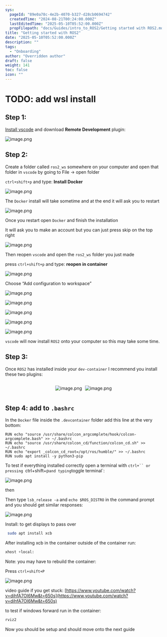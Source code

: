 ```yaml
---
sys:
  pageId: "89e0a78c-4e2b-4070-b327-d28cb0694742"
  createdTime: "2024-08-21T00:24:00.000Z"
  lastEditedTime: "2025-05-10T05:52:00.000Z"
  propFilepath: "docs/Guides/intro_to_ROS2/Getting started with ROS2.md"
title: "Getting started with ROS2"
date: "2025-05-10T05:52:00.000Z"
description: ""
tags:
  - "Onboarding"
author: "Overridden author"
draft: false
weight: 141
toc: false
icon: ""
---
```


# TODO: add wsl install

## Step 1:

[Install vscode](https://code.visualstudio.com/download) and download **Remote Development** plugin:

![image.png](https://prod-files-secure.s3.us-west-2.amazonaws.com/d518164a-d88e-44d1-a4ee-3adb3bd8bce0/efb52993-1881-4a40-b95e-6f020334f022/image.png?X-Amz-Algorithm=AWS4-HMAC-SHA256&X-Amz-Content-Sha256=UNSIGNED-PAYLOAD&X-Amz-Credential=ASIAZI2LB4666KHG7OXS%2F20250524%2Fus-west-2%2Fs3%2Faws4_request&X-Amz-Date=20250524T160847Z&X-Amz-Expires=3600&X-Amz-Security-Token=IQoJb3JpZ2luX2VjEFAaCXVzLXdlc3QtMiJGMEQCIAzLlp%2FGlULGreK2SusY8hl6TLU%2B3cve8hk8m57kmTd5AiAgQlQcmD18%2BRD5BR8L6q9GSqJGENGbXJuMw9YP5NIcbCr%2FAwgZEAAaDDYzNzQyMzE4MzgwNSIMKLzoGcPFq4ltRVJuKtwDL8Ya7QrMSPfBombn3o%2FWUM8pewhS8m%2B5WlVj%2FCWJp6AXzhLYC6JCDiSto9M0owIbe56zTuw7fUchKLNyWvStiUTK6MBweue5EhXvHp%2BFjFc1922%2FpQPG457pgN6Ogs8Ql9Yco9nmzoNO9BTaM7STI78Y%2B1HWlyFexfwWzKE4NKf%2Fju9Qfqtzbgf9USKiTr4VplGIJfNj%2Br1hZ6smTDwgESXrCaiGcQ1ULO9JnOGUwiiHc%2BHE%2F9uW4Nyjmh5O%2FPmFQA8uuT2hF5gt9XpLzQbI7TJqr9ziV1edoRYrmjZZB5%2BUuPrbQus2vNCmq8hTcZpz08eHICwfpva4ajsrc8QC%2BCL5BvTVxkLrH%2BHFK6f8bhHTP8Mph7%2BewVb%2B7Rl23ZtiQj0aYer85rBa2S6sjvoH1UDPDgr3y6fbyRBGdc6QGXJbQX6JqyW3roLQJgMH2c%2B6gkoLfISiCu1V0kIBRuaoPawr5SRquin%2B3YTb5N9%2BftO1prWnPhh%2BS0JeBRqHD4TDglDRz09K%2BzvTCDu0DBTeT0rtgrBpwbq0TpIdiFQw9iY%2ByNRyxxB8gC4457zHs%2F7FGDoSdTadg4SX8TD5vftg9RPm%2FN08sDiGKNjOrEEc3Koqn1gDV5EC2sZz%2BPUwlM3HwQY6pgF1mdmtV4nPOJ0rxte81XGJnRIITjEWpKAEdef8rnH%2BqsUsI01oSGJWk4ONyi%2BUo2lTmIi5OTZzDZeCNAK96y0XqpR%2FOuB9maCIXqHKy%2FZIWIRkXmgjFKQHpQYLH78wlrNK%2BRhGUNqgxPQwbhsOZh7M1Pd4p7iBktIdWdi7nXqEDsOIbfs2CIf7k2qmtGbC59w4IwkPu6UV%2Fj6iQkx%2Bjlhh3WzMV53U&X-Amz-Signature=f4ab3f754ff08323318da0f2a85a2d6f5800c21dc9dd90515e15451269648729&X-Amz-SignedHeaders=host&x-id=GetObject)

## Step 2:

Create a folder called `ros2_ws` somewhere on your computer and open that folder in `vscode` by going to File → open folder 

`ctrl+shift+p` and type: **Install Docker**

![image.png](https://prod-files-secure.s3.us-west-2.amazonaws.com/d518164a-d88e-44d1-a4ee-3adb3bd8bce0/2269dc0e-1cd5-47ff-bceb-c04ad9b2eab0/image.png?X-Amz-Algorithm=AWS4-HMAC-SHA256&X-Amz-Content-Sha256=UNSIGNED-PAYLOAD&X-Amz-Credential=ASIAZI2LB4666KHG7OXS%2F20250524%2Fus-west-2%2Fs3%2Faws4_request&X-Amz-Date=20250524T160847Z&X-Amz-Expires=3600&X-Amz-Security-Token=IQoJb3JpZ2luX2VjEFAaCXVzLXdlc3QtMiJGMEQCIAzLlp%2FGlULGreK2SusY8hl6TLU%2B3cve8hk8m57kmTd5AiAgQlQcmD18%2BRD5BR8L6q9GSqJGENGbXJuMw9YP5NIcbCr%2FAwgZEAAaDDYzNzQyMzE4MzgwNSIMKLzoGcPFq4ltRVJuKtwDL8Ya7QrMSPfBombn3o%2FWUM8pewhS8m%2B5WlVj%2FCWJp6AXzhLYC6JCDiSto9M0owIbe56zTuw7fUchKLNyWvStiUTK6MBweue5EhXvHp%2BFjFc1922%2FpQPG457pgN6Ogs8Ql9Yco9nmzoNO9BTaM7STI78Y%2B1HWlyFexfwWzKE4NKf%2Fju9Qfqtzbgf9USKiTr4VplGIJfNj%2Br1hZ6smTDwgESXrCaiGcQ1ULO9JnOGUwiiHc%2BHE%2F9uW4Nyjmh5O%2FPmFQA8uuT2hF5gt9XpLzQbI7TJqr9ziV1edoRYrmjZZB5%2BUuPrbQus2vNCmq8hTcZpz08eHICwfpva4ajsrc8QC%2BCL5BvTVxkLrH%2BHFK6f8bhHTP8Mph7%2BewVb%2B7Rl23ZtiQj0aYer85rBa2S6sjvoH1UDPDgr3y6fbyRBGdc6QGXJbQX6JqyW3roLQJgMH2c%2B6gkoLfISiCu1V0kIBRuaoPawr5SRquin%2B3YTb5N9%2BftO1prWnPhh%2BS0JeBRqHD4TDglDRz09K%2BzvTCDu0DBTeT0rtgrBpwbq0TpIdiFQw9iY%2ByNRyxxB8gC4457zHs%2F7FGDoSdTadg4SX8TD5vftg9RPm%2FN08sDiGKNjOrEEc3Koqn1gDV5EC2sZz%2BPUwlM3HwQY6pgF1mdmtV4nPOJ0rxte81XGJnRIITjEWpKAEdef8rnH%2BqsUsI01oSGJWk4ONyi%2BUo2lTmIi5OTZzDZeCNAK96y0XqpR%2FOuB9maCIXqHKy%2FZIWIRkXmgjFKQHpQYLH78wlrNK%2BRhGUNqgxPQwbhsOZh7M1Pd4p7iBktIdWdi7nXqEDsOIbfs2CIf7k2qmtGbC59w4IwkPu6UV%2Fj6iQkx%2Bjlhh3WzMV53U&X-Amz-Signature=f35fa28fec85a70bc6a5dac1a0d826b0129b4ef01dd0fe69cb1fffd0a7abc70a&X-Amz-SignedHeaders=host&x-id=GetObject)

The `Docker` install will take sometime and at the end it will ask you to restart

![image.png](https://prod-files-secure.s3.us-west-2.amazonaws.com/d518164a-d88e-44d1-a4ee-3adb3bd8bce0/ed233f78-be33-4b1f-b89c-9c346c0e961e/image.png?X-Amz-Algorithm=AWS4-HMAC-SHA256&X-Amz-Content-Sha256=UNSIGNED-PAYLOAD&X-Amz-Credential=ASIAZI2LB4666KHG7OXS%2F20250524%2Fus-west-2%2Fs3%2Faws4_request&X-Amz-Date=20250524T160847Z&X-Amz-Expires=3600&X-Amz-Security-Token=IQoJb3JpZ2luX2VjEFAaCXVzLXdlc3QtMiJGMEQCIAzLlp%2FGlULGreK2SusY8hl6TLU%2B3cve8hk8m57kmTd5AiAgQlQcmD18%2BRD5BR8L6q9GSqJGENGbXJuMw9YP5NIcbCr%2FAwgZEAAaDDYzNzQyMzE4MzgwNSIMKLzoGcPFq4ltRVJuKtwDL8Ya7QrMSPfBombn3o%2FWUM8pewhS8m%2B5WlVj%2FCWJp6AXzhLYC6JCDiSto9M0owIbe56zTuw7fUchKLNyWvStiUTK6MBweue5EhXvHp%2BFjFc1922%2FpQPG457pgN6Ogs8Ql9Yco9nmzoNO9BTaM7STI78Y%2B1HWlyFexfwWzKE4NKf%2Fju9Qfqtzbgf9USKiTr4VplGIJfNj%2Br1hZ6smTDwgESXrCaiGcQ1ULO9JnOGUwiiHc%2BHE%2F9uW4Nyjmh5O%2FPmFQA8uuT2hF5gt9XpLzQbI7TJqr9ziV1edoRYrmjZZB5%2BUuPrbQus2vNCmq8hTcZpz08eHICwfpva4ajsrc8QC%2BCL5BvTVxkLrH%2BHFK6f8bhHTP8Mph7%2BewVb%2B7Rl23ZtiQj0aYer85rBa2S6sjvoH1UDPDgr3y6fbyRBGdc6QGXJbQX6JqyW3roLQJgMH2c%2B6gkoLfISiCu1V0kIBRuaoPawr5SRquin%2B3YTb5N9%2BftO1prWnPhh%2BS0JeBRqHD4TDglDRz09K%2BzvTCDu0DBTeT0rtgrBpwbq0TpIdiFQw9iY%2ByNRyxxB8gC4457zHs%2F7FGDoSdTadg4SX8TD5vftg9RPm%2FN08sDiGKNjOrEEc3Koqn1gDV5EC2sZz%2BPUwlM3HwQY6pgF1mdmtV4nPOJ0rxte81XGJnRIITjEWpKAEdef8rnH%2BqsUsI01oSGJWk4ONyi%2BUo2lTmIi5OTZzDZeCNAK96y0XqpR%2FOuB9maCIXqHKy%2FZIWIRkXmgjFKQHpQYLH78wlrNK%2BRhGUNqgxPQwbhsOZh7M1Pd4p7iBktIdWdi7nXqEDsOIbfs2CIf7k2qmtGbC59w4IwkPu6UV%2Fj6iQkx%2Bjlhh3WzMV53U&X-Amz-Signature=bbf2786df2aa93343c4efba5f5c60b9a5d0f52c8afbbdf1eaa9326bea48ac470&X-Amz-SignedHeaders=host&x-id=GetObject)

Once you restart open `Docker` and finish the installation

It will ask you to make an account but you can just press skip on the top right

![image.png](https://prod-files-secure.s3.us-west-2.amazonaws.com/d518164a-d88e-44d1-a4ee-3adb3bd8bce0/21010ad9-1659-4fd9-9f59-9932a09b2a3d/image.png?X-Amz-Algorithm=AWS4-HMAC-SHA256&X-Amz-Content-Sha256=UNSIGNED-PAYLOAD&X-Amz-Credential=ASIAZI2LB4666KHG7OXS%2F20250524%2Fus-west-2%2Fs3%2Faws4_request&X-Amz-Date=20250524T160847Z&X-Amz-Expires=3600&X-Amz-Security-Token=IQoJb3JpZ2luX2VjEFAaCXVzLXdlc3QtMiJGMEQCIAzLlp%2FGlULGreK2SusY8hl6TLU%2B3cve8hk8m57kmTd5AiAgQlQcmD18%2BRD5BR8L6q9GSqJGENGbXJuMw9YP5NIcbCr%2FAwgZEAAaDDYzNzQyMzE4MzgwNSIMKLzoGcPFq4ltRVJuKtwDL8Ya7QrMSPfBombn3o%2FWUM8pewhS8m%2B5WlVj%2FCWJp6AXzhLYC6JCDiSto9M0owIbe56zTuw7fUchKLNyWvStiUTK6MBweue5EhXvHp%2BFjFc1922%2FpQPG457pgN6Ogs8Ql9Yco9nmzoNO9BTaM7STI78Y%2B1HWlyFexfwWzKE4NKf%2Fju9Qfqtzbgf9USKiTr4VplGIJfNj%2Br1hZ6smTDwgESXrCaiGcQ1ULO9JnOGUwiiHc%2BHE%2F9uW4Nyjmh5O%2FPmFQA8uuT2hF5gt9XpLzQbI7TJqr9ziV1edoRYrmjZZB5%2BUuPrbQus2vNCmq8hTcZpz08eHICwfpva4ajsrc8QC%2BCL5BvTVxkLrH%2BHFK6f8bhHTP8Mph7%2BewVb%2B7Rl23ZtiQj0aYer85rBa2S6sjvoH1UDPDgr3y6fbyRBGdc6QGXJbQX6JqyW3roLQJgMH2c%2B6gkoLfISiCu1V0kIBRuaoPawr5SRquin%2B3YTb5N9%2BftO1prWnPhh%2BS0JeBRqHD4TDglDRz09K%2BzvTCDu0DBTeT0rtgrBpwbq0TpIdiFQw9iY%2ByNRyxxB8gC4457zHs%2F7FGDoSdTadg4SX8TD5vftg9RPm%2FN08sDiGKNjOrEEc3Koqn1gDV5EC2sZz%2BPUwlM3HwQY6pgF1mdmtV4nPOJ0rxte81XGJnRIITjEWpKAEdef8rnH%2BqsUsI01oSGJWk4ONyi%2BUo2lTmIi5OTZzDZeCNAK96y0XqpR%2FOuB9maCIXqHKy%2FZIWIRkXmgjFKQHpQYLH78wlrNK%2BRhGUNqgxPQwbhsOZh7M1Pd4p7iBktIdWdi7nXqEDsOIbfs2CIf7k2qmtGbC59w4IwkPu6UV%2Fj6iQkx%2Bjlhh3WzMV53U&X-Amz-Signature=947bba83a6d42ede9794db3518534bc2f136fbf18c2b97c0fd3e1b05745ed118&X-Amz-SignedHeaders=host&x-id=GetObject)

Then reopen `vscode` and open the `ros2_ws` folder you just made

press `ctrl+shift+p` and type: **reopen in container**

![image.png](https://prod-files-secure.s3.us-west-2.amazonaws.com/d518164a-d88e-44d1-a4ee-3adb3bd8bce0/4e93b8c2-41ad-488c-8095-c74205196118/image.png?X-Amz-Algorithm=AWS4-HMAC-SHA256&X-Amz-Content-Sha256=UNSIGNED-PAYLOAD&X-Amz-Credential=ASIAZI2LB4666KHG7OXS%2F20250524%2Fus-west-2%2Fs3%2Faws4_request&X-Amz-Date=20250524T160847Z&X-Amz-Expires=3600&X-Amz-Security-Token=IQoJb3JpZ2luX2VjEFAaCXVzLXdlc3QtMiJGMEQCIAzLlp%2FGlULGreK2SusY8hl6TLU%2B3cve8hk8m57kmTd5AiAgQlQcmD18%2BRD5BR8L6q9GSqJGENGbXJuMw9YP5NIcbCr%2FAwgZEAAaDDYzNzQyMzE4MzgwNSIMKLzoGcPFq4ltRVJuKtwDL8Ya7QrMSPfBombn3o%2FWUM8pewhS8m%2B5WlVj%2FCWJp6AXzhLYC6JCDiSto9M0owIbe56zTuw7fUchKLNyWvStiUTK6MBweue5EhXvHp%2BFjFc1922%2FpQPG457pgN6Ogs8Ql9Yco9nmzoNO9BTaM7STI78Y%2B1HWlyFexfwWzKE4NKf%2Fju9Qfqtzbgf9USKiTr4VplGIJfNj%2Br1hZ6smTDwgESXrCaiGcQ1ULO9JnOGUwiiHc%2BHE%2F9uW4Nyjmh5O%2FPmFQA8uuT2hF5gt9XpLzQbI7TJqr9ziV1edoRYrmjZZB5%2BUuPrbQus2vNCmq8hTcZpz08eHICwfpva4ajsrc8QC%2BCL5BvTVxkLrH%2BHFK6f8bhHTP8Mph7%2BewVb%2B7Rl23ZtiQj0aYer85rBa2S6sjvoH1UDPDgr3y6fbyRBGdc6QGXJbQX6JqyW3roLQJgMH2c%2B6gkoLfISiCu1V0kIBRuaoPawr5SRquin%2B3YTb5N9%2BftO1prWnPhh%2BS0JeBRqHD4TDglDRz09K%2BzvTCDu0DBTeT0rtgrBpwbq0TpIdiFQw9iY%2ByNRyxxB8gC4457zHs%2F7FGDoSdTadg4SX8TD5vftg9RPm%2FN08sDiGKNjOrEEc3Koqn1gDV5EC2sZz%2BPUwlM3HwQY6pgF1mdmtV4nPOJ0rxte81XGJnRIITjEWpKAEdef8rnH%2BqsUsI01oSGJWk4ONyi%2BUo2lTmIi5OTZzDZeCNAK96y0XqpR%2FOuB9maCIXqHKy%2FZIWIRkXmgjFKQHpQYLH78wlrNK%2BRhGUNqgxPQwbhsOZh7M1Pd4p7iBktIdWdi7nXqEDsOIbfs2CIf7k2qmtGbC59w4IwkPu6UV%2Fj6iQkx%2Bjlhh3WzMV53U&X-Amz-Signature=ffd0d44c7d4ab7854a2bbccccf25dc8c28626a95f8581ca1d3bef32d0c78a548&X-Amz-SignedHeaders=host&x-id=GetObject)

Choose “Add configuration to workspace”

![image.png](https://prod-files-secure.s3.us-west-2.amazonaws.com/d518164a-d88e-44d1-a4ee-3adb3bd8bce0/9560b282-5060-4989-ba37-97e7b2c22476/image.png?X-Amz-Algorithm=AWS4-HMAC-SHA256&X-Amz-Content-Sha256=UNSIGNED-PAYLOAD&X-Amz-Credential=ASIAZI2LB4666KHG7OXS%2F20250524%2Fus-west-2%2Fs3%2Faws4_request&X-Amz-Date=20250524T160847Z&X-Amz-Expires=3600&X-Amz-Security-Token=IQoJb3JpZ2luX2VjEFAaCXVzLXdlc3QtMiJGMEQCIAzLlp%2FGlULGreK2SusY8hl6TLU%2B3cve8hk8m57kmTd5AiAgQlQcmD18%2BRD5BR8L6q9GSqJGENGbXJuMw9YP5NIcbCr%2FAwgZEAAaDDYzNzQyMzE4MzgwNSIMKLzoGcPFq4ltRVJuKtwDL8Ya7QrMSPfBombn3o%2FWUM8pewhS8m%2B5WlVj%2FCWJp6AXzhLYC6JCDiSto9M0owIbe56zTuw7fUchKLNyWvStiUTK6MBweue5EhXvHp%2BFjFc1922%2FpQPG457pgN6Ogs8Ql9Yco9nmzoNO9BTaM7STI78Y%2B1HWlyFexfwWzKE4NKf%2Fju9Qfqtzbgf9USKiTr4VplGIJfNj%2Br1hZ6smTDwgESXrCaiGcQ1ULO9JnOGUwiiHc%2BHE%2F9uW4Nyjmh5O%2FPmFQA8uuT2hF5gt9XpLzQbI7TJqr9ziV1edoRYrmjZZB5%2BUuPrbQus2vNCmq8hTcZpz08eHICwfpva4ajsrc8QC%2BCL5BvTVxkLrH%2BHFK6f8bhHTP8Mph7%2BewVb%2B7Rl23ZtiQj0aYer85rBa2S6sjvoH1UDPDgr3y6fbyRBGdc6QGXJbQX6JqyW3roLQJgMH2c%2B6gkoLfISiCu1V0kIBRuaoPawr5SRquin%2B3YTb5N9%2BftO1prWnPhh%2BS0JeBRqHD4TDglDRz09K%2BzvTCDu0DBTeT0rtgrBpwbq0TpIdiFQw9iY%2ByNRyxxB8gC4457zHs%2F7FGDoSdTadg4SX8TD5vftg9RPm%2FN08sDiGKNjOrEEc3Koqn1gDV5EC2sZz%2BPUwlM3HwQY6pgF1mdmtV4nPOJ0rxte81XGJnRIITjEWpKAEdef8rnH%2BqsUsI01oSGJWk4ONyi%2BUo2lTmIi5OTZzDZeCNAK96y0XqpR%2FOuB9maCIXqHKy%2FZIWIRkXmgjFKQHpQYLH78wlrNK%2BRhGUNqgxPQwbhsOZh7M1Pd4p7iBktIdWdi7nXqEDsOIbfs2CIf7k2qmtGbC59w4IwkPu6UV%2Fj6iQkx%2Bjlhh3WzMV53U&X-Amz-Signature=6cc2b65a4ee61f6b505c5f18a73ffa2a9b7489265a2447d04423b25727cbf2d8&X-Amz-SignedHeaders=host&x-id=GetObject)

![image.png](https://prod-files-secure.s3.us-west-2.amazonaws.com/d518164a-d88e-44d1-a4ee-3adb3bd8bce0/2ee63f81-886b-48e8-a553-dc6e5eac99e4/image.png?X-Amz-Algorithm=AWS4-HMAC-SHA256&X-Amz-Content-Sha256=UNSIGNED-PAYLOAD&X-Amz-Credential=ASIAZI2LB4666KHG7OXS%2F20250524%2Fus-west-2%2Fs3%2Faws4_request&X-Amz-Date=20250524T160847Z&X-Amz-Expires=3600&X-Amz-Security-Token=IQoJb3JpZ2luX2VjEFAaCXVzLXdlc3QtMiJGMEQCIAzLlp%2FGlULGreK2SusY8hl6TLU%2B3cve8hk8m57kmTd5AiAgQlQcmD18%2BRD5BR8L6q9GSqJGENGbXJuMw9YP5NIcbCr%2FAwgZEAAaDDYzNzQyMzE4MzgwNSIMKLzoGcPFq4ltRVJuKtwDL8Ya7QrMSPfBombn3o%2FWUM8pewhS8m%2B5WlVj%2FCWJp6AXzhLYC6JCDiSto9M0owIbe56zTuw7fUchKLNyWvStiUTK6MBweue5EhXvHp%2BFjFc1922%2FpQPG457pgN6Ogs8Ql9Yco9nmzoNO9BTaM7STI78Y%2B1HWlyFexfwWzKE4NKf%2Fju9Qfqtzbgf9USKiTr4VplGIJfNj%2Br1hZ6smTDwgESXrCaiGcQ1ULO9JnOGUwiiHc%2BHE%2F9uW4Nyjmh5O%2FPmFQA8uuT2hF5gt9XpLzQbI7TJqr9ziV1edoRYrmjZZB5%2BUuPrbQus2vNCmq8hTcZpz08eHICwfpva4ajsrc8QC%2BCL5BvTVxkLrH%2BHFK6f8bhHTP8Mph7%2BewVb%2B7Rl23ZtiQj0aYer85rBa2S6sjvoH1UDPDgr3y6fbyRBGdc6QGXJbQX6JqyW3roLQJgMH2c%2B6gkoLfISiCu1V0kIBRuaoPawr5SRquin%2B3YTb5N9%2BftO1prWnPhh%2BS0JeBRqHD4TDglDRz09K%2BzvTCDu0DBTeT0rtgrBpwbq0TpIdiFQw9iY%2ByNRyxxB8gC4457zHs%2F7FGDoSdTadg4SX8TD5vftg9RPm%2FN08sDiGKNjOrEEc3Koqn1gDV5EC2sZz%2BPUwlM3HwQY6pgF1mdmtV4nPOJ0rxte81XGJnRIITjEWpKAEdef8rnH%2BqsUsI01oSGJWk4ONyi%2BUo2lTmIi5OTZzDZeCNAK96y0XqpR%2FOuB9maCIXqHKy%2FZIWIRkXmgjFKQHpQYLH78wlrNK%2BRhGUNqgxPQwbhsOZh7M1Pd4p7iBktIdWdi7nXqEDsOIbfs2CIf7k2qmtGbC59w4IwkPu6UV%2Fj6iQkx%2Bjlhh3WzMV53U&X-Amz-Signature=535131b2610f5a414c5f82ffb3db24fc2cc325760ce46227a40a86530c8b9fc9&X-Amz-SignedHeaders=host&x-id=GetObject)

![image.png](https://prod-files-secure.s3.us-west-2.amazonaws.com/d518164a-d88e-44d1-a4ee-3adb3bd8bce0/ae1580b2-b048-407e-aed9-b584224a7a04/image.png?X-Amz-Algorithm=AWS4-HMAC-SHA256&X-Amz-Content-Sha256=UNSIGNED-PAYLOAD&X-Amz-Credential=ASIAZI2LB4666KHG7OXS%2F20250524%2Fus-west-2%2Fs3%2Faws4_request&X-Amz-Date=20250524T160847Z&X-Amz-Expires=3600&X-Amz-Security-Token=IQoJb3JpZ2luX2VjEFAaCXVzLXdlc3QtMiJGMEQCIAzLlp%2FGlULGreK2SusY8hl6TLU%2B3cve8hk8m57kmTd5AiAgQlQcmD18%2BRD5BR8L6q9GSqJGENGbXJuMw9YP5NIcbCr%2FAwgZEAAaDDYzNzQyMzE4MzgwNSIMKLzoGcPFq4ltRVJuKtwDL8Ya7QrMSPfBombn3o%2FWUM8pewhS8m%2B5WlVj%2FCWJp6AXzhLYC6JCDiSto9M0owIbe56zTuw7fUchKLNyWvStiUTK6MBweue5EhXvHp%2BFjFc1922%2FpQPG457pgN6Ogs8Ql9Yco9nmzoNO9BTaM7STI78Y%2B1HWlyFexfwWzKE4NKf%2Fju9Qfqtzbgf9USKiTr4VplGIJfNj%2Br1hZ6smTDwgESXrCaiGcQ1ULO9JnOGUwiiHc%2BHE%2F9uW4Nyjmh5O%2FPmFQA8uuT2hF5gt9XpLzQbI7TJqr9ziV1edoRYrmjZZB5%2BUuPrbQus2vNCmq8hTcZpz08eHICwfpva4ajsrc8QC%2BCL5BvTVxkLrH%2BHFK6f8bhHTP8Mph7%2BewVb%2B7Rl23ZtiQj0aYer85rBa2S6sjvoH1UDPDgr3y6fbyRBGdc6QGXJbQX6JqyW3roLQJgMH2c%2B6gkoLfISiCu1V0kIBRuaoPawr5SRquin%2B3YTb5N9%2BftO1prWnPhh%2BS0JeBRqHD4TDglDRz09K%2BzvTCDu0DBTeT0rtgrBpwbq0TpIdiFQw9iY%2ByNRyxxB8gC4457zHs%2F7FGDoSdTadg4SX8TD5vftg9RPm%2FN08sDiGKNjOrEEc3Koqn1gDV5EC2sZz%2BPUwlM3HwQY6pgF1mdmtV4nPOJ0rxte81XGJnRIITjEWpKAEdef8rnH%2BqsUsI01oSGJWk4ONyi%2BUo2lTmIi5OTZzDZeCNAK96y0XqpR%2FOuB9maCIXqHKy%2FZIWIRkXmgjFKQHpQYLH78wlrNK%2BRhGUNqgxPQwbhsOZh7M1Pd4p7iBktIdWdi7nXqEDsOIbfs2CIf7k2qmtGbC59w4IwkPu6UV%2Fj6iQkx%2Bjlhh3WzMV53U&X-Amz-Signature=9018242cc7c50d105fc006c4d01502b0e609c9522258adc19ffcc55dbb3ecbbc&X-Amz-SignedHeaders=host&x-id=GetObject)

![image.png](https://prod-files-secure.s3.us-west-2.amazonaws.com/d518164a-d88e-44d1-a4ee-3adb3bd8bce0/53255b28-f75e-430f-b9e3-c0ac8577e42b/image.png?X-Amz-Algorithm=AWS4-HMAC-SHA256&X-Amz-Content-Sha256=UNSIGNED-PAYLOAD&X-Amz-Credential=ASIAZI2LB4666KHG7OXS%2F20250524%2Fus-west-2%2Fs3%2Faws4_request&X-Amz-Date=20250524T160847Z&X-Amz-Expires=3600&X-Amz-Security-Token=IQoJb3JpZ2luX2VjEFAaCXVzLXdlc3QtMiJGMEQCIAzLlp%2FGlULGreK2SusY8hl6TLU%2B3cve8hk8m57kmTd5AiAgQlQcmD18%2BRD5BR8L6q9GSqJGENGbXJuMw9YP5NIcbCr%2FAwgZEAAaDDYzNzQyMzE4MzgwNSIMKLzoGcPFq4ltRVJuKtwDL8Ya7QrMSPfBombn3o%2FWUM8pewhS8m%2B5WlVj%2FCWJp6AXzhLYC6JCDiSto9M0owIbe56zTuw7fUchKLNyWvStiUTK6MBweue5EhXvHp%2BFjFc1922%2FpQPG457pgN6Ogs8Ql9Yco9nmzoNO9BTaM7STI78Y%2B1HWlyFexfwWzKE4NKf%2Fju9Qfqtzbgf9USKiTr4VplGIJfNj%2Br1hZ6smTDwgESXrCaiGcQ1ULO9JnOGUwiiHc%2BHE%2F9uW4Nyjmh5O%2FPmFQA8uuT2hF5gt9XpLzQbI7TJqr9ziV1edoRYrmjZZB5%2BUuPrbQus2vNCmq8hTcZpz08eHICwfpva4ajsrc8QC%2BCL5BvTVxkLrH%2BHFK6f8bhHTP8Mph7%2BewVb%2B7Rl23ZtiQj0aYer85rBa2S6sjvoH1UDPDgr3y6fbyRBGdc6QGXJbQX6JqyW3roLQJgMH2c%2B6gkoLfISiCu1V0kIBRuaoPawr5SRquin%2B3YTb5N9%2BftO1prWnPhh%2BS0JeBRqHD4TDglDRz09K%2BzvTCDu0DBTeT0rtgrBpwbq0TpIdiFQw9iY%2ByNRyxxB8gC4457zHs%2F7FGDoSdTadg4SX8TD5vftg9RPm%2FN08sDiGKNjOrEEc3Koqn1gDV5EC2sZz%2BPUwlM3HwQY6pgF1mdmtV4nPOJ0rxte81XGJnRIITjEWpKAEdef8rnH%2BqsUsI01oSGJWk4ONyi%2BUo2lTmIi5OTZzDZeCNAK96y0XqpR%2FOuB9maCIXqHKy%2FZIWIRkXmgjFKQHpQYLH78wlrNK%2BRhGUNqgxPQwbhsOZh7M1Pd4p7iBktIdWdi7nXqEDsOIbfs2CIf7k2qmtGbC59w4IwkPu6UV%2Fj6iQkx%2Bjlhh3WzMV53U&X-Amz-Signature=df59b79ac163968cf93e6545338cda4080218329fefc64b5808fe9df6a550c1f&X-Amz-SignedHeaders=host&x-id=GetObject)

![image.png](https://prod-files-secure.s3.us-west-2.amazonaws.com/d518164a-d88e-44d1-a4ee-3adb3bd8bce0/7c562767-5af9-4ffb-97d1-327bcdf4ee00/image.png?X-Amz-Algorithm=AWS4-HMAC-SHA256&X-Amz-Content-Sha256=UNSIGNED-PAYLOAD&X-Amz-Credential=ASIAZI2LB4666KHG7OXS%2F20250524%2Fus-west-2%2Fs3%2Faws4_request&X-Amz-Date=20250524T160847Z&X-Amz-Expires=3600&X-Amz-Security-Token=IQoJb3JpZ2luX2VjEFAaCXVzLXdlc3QtMiJGMEQCIAzLlp%2FGlULGreK2SusY8hl6TLU%2B3cve8hk8m57kmTd5AiAgQlQcmD18%2BRD5BR8L6q9GSqJGENGbXJuMw9YP5NIcbCr%2FAwgZEAAaDDYzNzQyMzE4MzgwNSIMKLzoGcPFq4ltRVJuKtwDL8Ya7QrMSPfBombn3o%2FWUM8pewhS8m%2B5WlVj%2FCWJp6AXzhLYC6JCDiSto9M0owIbe56zTuw7fUchKLNyWvStiUTK6MBweue5EhXvHp%2BFjFc1922%2FpQPG457pgN6Ogs8Ql9Yco9nmzoNO9BTaM7STI78Y%2B1HWlyFexfwWzKE4NKf%2Fju9Qfqtzbgf9USKiTr4VplGIJfNj%2Br1hZ6smTDwgESXrCaiGcQ1ULO9JnOGUwiiHc%2BHE%2F9uW4Nyjmh5O%2FPmFQA8uuT2hF5gt9XpLzQbI7TJqr9ziV1edoRYrmjZZB5%2BUuPrbQus2vNCmq8hTcZpz08eHICwfpva4ajsrc8QC%2BCL5BvTVxkLrH%2BHFK6f8bhHTP8Mph7%2BewVb%2B7Rl23ZtiQj0aYer85rBa2S6sjvoH1UDPDgr3y6fbyRBGdc6QGXJbQX6JqyW3roLQJgMH2c%2B6gkoLfISiCu1V0kIBRuaoPawr5SRquin%2B3YTb5N9%2BftO1prWnPhh%2BS0JeBRqHD4TDglDRz09K%2BzvTCDu0DBTeT0rtgrBpwbq0TpIdiFQw9iY%2ByNRyxxB8gC4457zHs%2F7FGDoSdTadg4SX8TD5vftg9RPm%2FN08sDiGKNjOrEEc3Koqn1gDV5EC2sZz%2BPUwlM3HwQY6pgF1mdmtV4nPOJ0rxte81XGJnRIITjEWpKAEdef8rnH%2BqsUsI01oSGJWk4ONyi%2BUo2lTmIi5OTZzDZeCNAK96y0XqpR%2FOuB9maCIXqHKy%2FZIWIRkXmgjFKQHpQYLH78wlrNK%2BRhGUNqgxPQwbhsOZh7M1Pd4p7iBktIdWdi7nXqEDsOIbfs2CIf7k2qmtGbC59w4IwkPu6UV%2Fj6iQkx%2Bjlhh3WzMV53U&X-Amz-Signature=75bc6b1581b492359482c7d73cb28b9d80b46be650646a294ad246226c2498c2&X-Amz-SignedHeaders=host&x-id=GetObject)

`vscode` will now install `ROS2` onto your computer so this may take some time.

## Step 3:

Once `ROS2` has installed inside your `dev-container` I recommend you install these two plugins:

<div style="display: flex;flex-direction: row; column-gap:10px; max-width: 630px;justify-content: center;">
<div>

![image.png](https://prod-files-secure.s3.us-west-2.amazonaws.com/d518164a-d88e-44d1-a4ee-3adb3bd8bce0/3fc3d550-5a54-4ba1-ba6b-faa01cdb7369/image.png?X-Amz-Algorithm=AWS4-HMAC-SHA256&X-Amz-Content-Sha256=UNSIGNED-PAYLOAD&X-Amz-Credential=ASIAZI2LB466QYJ7TMMK%2F20250524%2Fus-west-2%2Fs3%2Faws4_request&X-Amz-Date=20250524T160849Z&X-Amz-Expires=3600&X-Amz-Security-Token=IQoJb3JpZ2luX2VjEFAaCXVzLXdlc3QtMiJGMEQCIHS94BSdI6YvYuVVC36B9xGpVibUvPsNOMH%2BM6SOYa%2BBAiBMg2GVddL%2FBztP2nhbbpf5YDL8VlZqgufiWjgor9Qg2Cr%2FAwgZEAAaDDYzNzQyMzE4MzgwNSIMRTEltRBhF6l2vxeWKtwD%2B%2BEz6JpC6Cdwz1Gly4%2FWJzgH%2FtsIrUtx0MCIlOhPJM59Jzjpa0AucUZIQ6O8%2F6dh1QkTBOtMrY9N%2FMFB5kfLgh8xLPFGax%2Ba7a6F8uKEipcu%2FNwb5UT4nNBCNuWLI%2F1kP99gAD%2FWjWFGrtLoPM6CQ1BgHlx8byvcRHycQfjyd42c9Zin410XTfe5k3n8tjDqibpE0qtN8mvv7C42OGZTbE3zUM3kVu7OfiGYUkWn%2F8XMm%2FDlc%2F7cQpeY3XwPXn1%2FSv4o61KLRB5TR%2BmYGm5zxMpghjjiOLfhSt58qfYA8vX17W7WT2I74BVtQjPaxC5wpHkzWr%2Fv5TUafRbOOAoUfXEfONkZCmBC1bCgwET4tgIOckjLSSE67JFr8D9mRkeUcOFpYkC0KBxVngPZwP6LTJClO61lfXgoI3oSWPoRPaG%2BufuUh1oVm%2BufLPtGiIh8cxrCcef8f7W2bVog%2F3iFZjIBXNf%2Fn%2BdMUU5Iwk%2FeJ9kuL%2Fg4A7j5wg7OZ6UNNJKtkdIGPe9MfaQv0x4sT73uSjJM8fG7xjhSRes2MYFlgCnlLZKF%2F45cryU4cDRst3hlovWdzfgXKpFtUQSCTj1%2F07XylhST%2Bo56F7MXw95d81Fy%2FsRWH9GPFuHCYQ4wpc3HwQY6pgEdJ6Ssa3WFNV201GiZDQI%2BiHczR8U%2F2rh94%2BOXEGSyWAio0UbwVIwF7aEaOEJI7rGJa6gEgqxGzv%2Fqg8PuiIZyaNDY3%2B9qH5Z5KNmN2QYP23XSc0dY5SC4VnBx4vhfr70dWhBi05Hp8JU1P9Kiq%2BbIXd95oOqXGZ7ZlmgEz7LJ2Aihx2lwAkmB0dFUS4q8zIRP4rrpkYSiYZXTDolPRVVah1tMTMqK&X-Amz-Signature=5852f01b0e76f26b3356185300511b0596fd56327acb79fa77f7ea8bd6889d29&X-Amz-SignedHeaders=host&x-id=GetObject)

</div>
<div>

![image.png](https://prod-files-secure.s3.us-west-2.amazonaws.com/d518164a-d88e-44d1-a4ee-3adb3bd8bce0/d994cc66-13c2-4093-a5a3-f84cf4601a82/image.png?X-Amz-Algorithm=AWS4-HMAC-SHA256&X-Amz-Content-Sha256=UNSIGNED-PAYLOAD&X-Amz-Credential=ASIAZI2LB46654343OFU%2F20250524%2Fus-west-2%2Fs3%2Faws4_request&X-Amz-Date=20250524T160849Z&X-Amz-Expires=3600&X-Amz-Security-Token=IQoJb3JpZ2luX2VjEFAaCXVzLXdlc3QtMiJHMEUCIDBLgHYlwZ7%2F%2FPOgmBO%2BOfB7IyQdeg8LQLV53OkX6VrMAiEA1iw9mAbxtTa%2B6AVC25RE7ynr5dTlpTkhI4R0yJnMugsq%2FwMIGRAAGgw2Mzc0MjMxODM4MDUiDAuTzzM029rT0OCcJCrcAz05uSxcmi4B%2BlvT%2BzXUiGMwlI5a4%2F1wlga8gk5Pblku41vmGlFu%2BKTyf5x%2BLOpW51VckBe32dj%2B2pPQNEjWj1PEsKz%2FAldaFdsQiHk7ioR7q49i0NpWvtqnQw3UdYryIvsjekaAULHiqMNebqvlmRgZ8sS58CBrzzSs%2BgKi4fVwprtS9tsbCRrGgBFsT4GZ0FYp1c9CLI%2FHwgQ7lj9ZpF%2B9GKLcZ%2Bhfc0nSaAuUKVLBckGEkCgDCTMEEsR5yNSJYSaX2t5yGl8cQx6Qtrbqu242Zs2sUR1PKTaqQ69Z%2Ff9ldRmbCfLow1F4DtbaYKoNGT5aMDFJoSzyZVE%2FYkMM9UFvm%2B%2BDgMxMYHQwQXShleLXpt98fPINuNa5pJk2tChQkaxKfog3p8jpHZYvOBk99qyLq6sdb5bJFrOstr%2Bir70nRTQl1Pg0TTCgz9LsjK8GV4KJ%2FEdk4RVPiSgZBE%2F5MP2YDYxn29zhdpBKheb5fzUhLWlIydnKHSj2Xequ64MACNjthh%2Fh45tQzgglf4XbXHKuNVQvtaRO%2BIxPRo3gL%2BBKyrfm0mZoHtlOSmcK0gNrvMp5uj5KQ%2ByVWMQWWo%2BHDyWjYrunECcZ2%2FWpvN9DHwzEX2Spld%2BT3Uzuem8%2BMODNx8EGOqUBQr1LOfl%2BvdKML7UvWBhemMqP%2Fra33ZbvP4MfWgoHUK2yjWjtIj9cPn1tTSko0AzFoBkJbdEQa4OyR%2FIlFP5W8jKoOCj3fGcGo%2FZjGZqdKe400MP4AGBEjlOnl82bqarByjh%2B8cbHT8skOiDfqGXS0jqXQM3DfGDQBo4n5QKRnodvNiBQwkb9C9uFQX8Hlpz2xgdiRA0rdrSKWBEgm4t4CkaYEEjR&X-Amz-Signature=3058291b9434c4841eb52677a624b7bb66431bfc229e3f053cffd2e79b28f550&X-Amz-SignedHeaders=host&x-id=GetObject)

</div>
</div>

## Step 4: add to `.bashrc`

In the `Docker` file inside the `.devcontainer` folder add this line at the very bottom: 

```docker
RUN echo "source /usr/share/colcon_argcomplete/hook/colcon-argcomplete.bash" >> ~/.bashrc
RUN echo "source /usr/share/colcon_cd/function/colcon_cd.sh" >> ~/.bashrc
RUN echo "export _colcon_cd_root=/opt/ros/humble/" >> ~/.bashrc
RUN sudo apt install -y python3-pip 
```

To test if everything installed correctly open a terminal with `ctrl+`` or pressing `ctrl+shift+p` and typing `toggle terminal`:

![image.png](https://prod-files-secure.s3.us-west-2.amazonaws.com/d518164a-d88e-44d1-a4ee-3adb3bd8bce0/6a4943d8-b04e-4c02-9a58-775f3384d1a5/image.png?X-Amz-Algorithm=AWS4-HMAC-SHA256&X-Amz-Content-Sha256=UNSIGNED-PAYLOAD&X-Amz-Credential=ASIAZI2LB4666KHG7OXS%2F20250524%2Fus-west-2%2Fs3%2Faws4_request&X-Amz-Date=20250524T160847Z&X-Amz-Expires=3600&X-Amz-Security-Token=IQoJb3JpZ2luX2VjEFAaCXVzLXdlc3QtMiJGMEQCIAzLlp%2FGlULGreK2SusY8hl6TLU%2B3cve8hk8m57kmTd5AiAgQlQcmD18%2BRD5BR8L6q9GSqJGENGbXJuMw9YP5NIcbCr%2FAwgZEAAaDDYzNzQyMzE4MzgwNSIMKLzoGcPFq4ltRVJuKtwDL8Ya7QrMSPfBombn3o%2FWUM8pewhS8m%2B5WlVj%2FCWJp6AXzhLYC6JCDiSto9M0owIbe56zTuw7fUchKLNyWvStiUTK6MBweue5EhXvHp%2BFjFc1922%2FpQPG457pgN6Ogs8Ql9Yco9nmzoNO9BTaM7STI78Y%2B1HWlyFexfwWzKE4NKf%2Fju9Qfqtzbgf9USKiTr4VplGIJfNj%2Br1hZ6smTDwgESXrCaiGcQ1ULO9JnOGUwiiHc%2BHE%2F9uW4Nyjmh5O%2FPmFQA8uuT2hF5gt9XpLzQbI7TJqr9ziV1edoRYrmjZZB5%2BUuPrbQus2vNCmq8hTcZpz08eHICwfpva4ajsrc8QC%2BCL5BvTVxkLrH%2BHFK6f8bhHTP8Mph7%2BewVb%2B7Rl23ZtiQj0aYer85rBa2S6sjvoH1UDPDgr3y6fbyRBGdc6QGXJbQX6JqyW3roLQJgMH2c%2B6gkoLfISiCu1V0kIBRuaoPawr5SRquin%2B3YTb5N9%2BftO1prWnPhh%2BS0JeBRqHD4TDglDRz09K%2BzvTCDu0DBTeT0rtgrBpwbq0TpIdiFQw9iY%2ByNRyxxB8gC4457zHs%2F7FGDoSdTadg4SX8TD5vftg9RPm%2FN08sDiGKNjOrEEc3Koqn1gDV5EC2sZz%2BPUwlM3HwQY6pgF1mdmtV4nPOJ0rxte81XGJnRIITjEWpKAEdef8rnH%2BqsUsI01oSGJWk4ONyi%2BUo2lTmIi5OTZzDZeCNAK96y0XqpR%2FOuB9maCIXqHKy%2FZIWIRkXmgjFKQHpQYLH78wlrNK%2BRhGUNqgxPQwbhsOZh7M1Pd4p7iBktIdWdi7nXqEDsOIbfs2CIf7k2qmtGbC59w4IwkPu6UV%2Fj6iQkx%2Bjlhh3WzMV53U&X-Amz-Signature=51b2a4a17579e2a0be565eaf35e0a366a9a2b1b7fa7620a056c64aed3eed1dd8&X-Amz-SignedHeaders=host&x-id=GetObject)

then 

Then type `lsb_release -a` and `echo $ROS_DISTRO` in the command prompt and you should get similar responses:

![image.png](https://prod-files-secure.s3.us-west-2.amazonaws.com/d518164a-d88e-44d1-a4ee-3adb3bd8bce0/3e635dec-a805-4e85-8b9e-d000e5b71a4e/image.png?X-Amz-Algorithm=AWS4-HMAC-SHA256&X-Amz-Content-Sha256=UNSIGNED-PAYLOAD&X-Amz-Credential=ASIAZI2LB4666KHG7OXS%2F20250524%2Fus-west-2%2Fs3%2Faws4_request&X-Amz-Date=20250524T160847Z&X-Amz-Expires=3600&X-Amz-Security-Token=IQoJb3JpZ2luX2VjEFAaCXVzLXdlc3QtMiJGMEQCIAzLlp%2FGlULGreK2SusY8hl6TLU%2B3cve8hk8m57kmTd5AiAgQlQcmD18%2BRD5BR8L6q9GSqJGENGbXJuMw9YP5NIcbCr%2FAwgZEAAaDDYzNzQyMzE4MzgwNSIMKLzoGcPFq4ltRVJuKtwDL8Ya7QrMSPfBombn3o%2FWUM8pewhS8m%2B5WlVj%2FCWJp6AXzhLYC6JCDiSto9M0owIbe56zTuw7fUchKLNyWvStiUTK6MBweue5EhXvHp%2BFjFc1922%2FpQPG457pgN6Ogs8Ql9Yco9nmzoNO9BTaM7STI78Y%2B1HWlyFexfwWzKE4NKf%2Fju9Qfqtzbgf9USKiTr4VplGIJfNj%2Br1hZ6smTDwgESXrCaiGcQ1ULO9JnOGUwiiHc%2BHE%2F9uW4Nyjmh5O%2FPmFQA8uuT2hF5gt9XpLzQbI7TJqr9ziV1edoRYrmjZZB5%2BUuPrbQus2vNCmq8hTcZpz08eHICwfpva4ajsrc8QC%2BCL5BvTVxkLrH%2BHFK6f8bhHTP8Mph7%2BewVb%2B7Rl23ZtiQj0aYer85rBa2S6sjvoH1UDPDgr3y6fbyRBGdc6QGXJbQX6JqyW3roLQJgMH2c%2B6gkoLfISiCu1V0kIBRuaoPawr5SRquin%2B3YTb5N9%2BftO1prWnPhh%2BS0JeBRqHD4TDglDRz09K%2BzvTCDu0DBTeT0rtgrBpwbq0TpIdiFQw9iY%2ByNRyxxB8gC4457zHs%2F7FGDoSdTadg4SX8TD5vftg9RPm%2FN08sDiGKNjOrEEc3Koqn1gDV5EC2sZz%2BPUwlM3HwQY6pgF1mdmtV4nPOJ0rxte81XGJnRIITjEWpKAEdef8rnH%2BqsUsI01oSGJWk4ONyi%2BUo2lTmIi5OTZzDZeCNAK96y0XqpR%2FOuB9maCIXqHKy%2FZIWIRkXmgjFKQHpQYLH78wlrNK%2BRhGUNqgxPQwbhsOZh7M1Pd4p7iBktIdWdi7nXqEDsOIbfs2CIf7k2qmtGbC59w4IwkPu6UV%2Fj6iQkx%2Bjlhh3WzMV53U&X-Amz-Signature=d9d7c32a5a8472e347b2e0dd35ed8862e5693ada4dcf9b158934309321e5466f&X-Amz-SignedHeaders=host&x-id=GetObject)

Install:  to get displays to pass over

```bash
 sudo apt install xcb
```

After installing xcb in the container outside of the container run:

```python
xhost +local:
```

Note: you may have to rebuild the container:

Press `ctrl+shift+P`

![image.png](https://prod-files-secure.s3.us-west-2.amazonaws.com/d518164a-d88e-44d1-a4ee-3adb3bd8bce0/6c2be660-2618-4c38-9c26-53554f7a0b7b/image.png?X-Amz-Algorithm=AWS4-HMAC-SHA256&X-Amz-Content-Sha256=UNSIGNED-PAYLOAD&X-Amz-Credential=ASIAZI2LB4666KHG7OXS%2F20250524%2Fus-west-2%2Fs3%2Faws4_request&X-Amz-Date=20250524T160847Z&X-Amz-Expires=3600&X-Amz-Security-Token=IQoJb3JpZ2luX2VjEFAaCXVzLXdlc3QtMiJGMEQCIAzLlp%2FGlULGreK2SusY8hl6TLU%2B3cve8hk8m57kmTd5AiAgQlQcmD18%2BRD5BR8L6q9GSqJGENGbXJuMw9YP5NIcbCr%2FAwgZEAAaDDYzNzQyMzE4MzgwNSIMKLzoGcPFq4ltRVJuKtwDL8Ya7QrMSPfBombn3o%2FWUM8pewhS8m%2B5WlVj%2FCWJp6AXzhLYC6JCDiSto9M0owIbe56zTuw7fUchKLNyWvStiUTK6MBweue5EhXvHp%2BFjFc1922%2FpQPG457pgN6Ogs8Ql9Yco9nmzoNO9BTaM7STI78Y%2B1HWlyFexfwWzKE4NKf%2Fju9Qfqtzbgf9USKiTr4VplGIJfNj%2Br1hZ6smTDwgESXrCaiGcQ1ULO9JnOGUwiiHc%2BHE%2F9uW4Nyjmh5O%2FPmFQA8uuT2hF5gt9XpLzQbI7TJqr9ziV1edoRYrmjZZB5%2BUuPrbQus2vNCmq8hTcZpz08eHICwfpva4ajsrc8QC%2BCL5BvTVxkLrH%2BHFK6f8bhHTP8Mph7%2BewVb%2B7Rl23ZtiQj0aYer85rBa2S6sjvoH1UDPDgr3y6fbyRBGdc6QGXJbQX6JqyW3roLQJgMH2c%2B6gkoLfISiCu1V0kIBRuaoPawr5SRquin%2B3YTb5N9%2BftO1prWnPhh%2BS0JeBRqHD4TDglDRz09K%2BzvTCDu0DBTeT0rtgrBpwbq0TpIdiFQw9iY%2ByNRyxxB8gC4457zHs%2F7FGDoSdTadg4SX8TD5vftg9RPm%2FN08sDiGKNjOrEEc3Koqn1gDV5EC2sZz%2BPUwlM3HwQY6pgF1mdmtV4nPOJ0rxte81XGJnRIITjEWpKAEdef8rnH%2BqsUsI01oSGJWk4ONyi%2BUo2lTmIi5OTZzDZeCNAK96y0XqpR%2FOuB9maCIXqHKy%2FZIWIRkXmgjFKQHpQYLH78wlrNK%2BRhGUNqgxPQwbhsOZh7M1Pd4p7iBktIdWdi7nXqEDsOIbfs2CIf7k2qmtGbC59w4IwkPu6UV%2Fj6iQkx%2Bjlhh3WzMV53U&X-Amz-Signature=00a4f5dce348814e173e652da30a9d88be702382082b4af55d7f251fa2d1f41d&X-Amz-SignedHeaders=host&x-id=GetObject)

video guide if you get stuck: [https://www.youtube.com/watch?v=dihfA7Ol6Mw&t=650s](https://www.youtube.com/watch?v=dihfA7Ol6Mw&t=650s)

to test if windows forward run in the container:

```bash
rviz2
```

Now you should be setup and should move onto the next guide 
